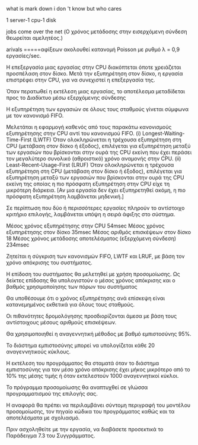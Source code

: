 what is mark down i don 't know but who cares

1 server-1 cpu-1 disk

jobs come over the net
(Ο χρόνος μετάδοσης στην εισερχόμενη σύνδεση θεωρείται
αμελητέος.)

arivals =====αφίξεων ακολουθεί κατανομή Poisson με ρυθμό λ
= 0,9 εργασίες/sec.

Η επεξεργασία μιας εργασίας στην CPU διακόπτεται όποτε χρειάζεται προσπέλαση στον δίσκο.
Μετά την εξυπηρέτηση στον δίσκο, η εργασία επιστρέφει στην CPU, για να συνεχιστεί η
επεξεργασία της.

Όταν περατωθεί η εκτέλεση μιας εργασίας, το αποτέλεσμα μεταδίδεται προς το
Διαδίκτυο μέσω εξερχόμενης σύνδεσης

Η εξυπηρέτηση των εργασιών σε όλους τους σταθμούς
γίνεται σύμφωνα με τον κανονισμό FIFO.

Μελετάται η εφαρμογή καθενός από τους παρακάτω κανονισμούς εξυπηρέτησης στην CPU αντί
του κανονισμού FIFO.
(i) Longest-Waiting-Time-First (LWTF)
Όταν ολοκληρώνεται η τρέχουσα εξυπηρέτηση στη CPU (μετάβαση στον δίσκο ή έξοδος),
επιλέγεται για εξυπηρέτηση μεταξύ των εργασιών που βρίσκονται στην ουρά της CPU εκείνη
που έχει περάσει τον μεγαλύτερο συνολικό (αθροιστικό) χρόνο αναμονής στην CPU.
(ii) Least-Recent-Usage-First (LRUF)
Όταν ολοκληρώνεται η τρέχουσα εξυπηρέτηση στη CPU (μετάβαση στον δίσκο ή έξοδος),
επιλέγεται για εξυπηρέτηση μεταξύ των εργασιών που βρίσκονται στην ουρά της CPU εκείνη
της οποίας η πιο πρόσφατη εξυπηρέτηση στην CPU είχε τη μικρότερη διάρκεια. [Αν μια
εργασία δεν έχει εξυπηρετηθεί ακόμη, η πιο πρόσφατη εξυπηρέτηση λαμβάνεται μηδενική.]

Σε περίπτωση που δύο ή περισσότερες εργασίες πληρούν το αντίστοιχο κριτήριο επιλογής,
λαμβάνεται υπόψη η σειρά άφιξης στο σύστημα.

Μέσος χρόνος εξυπηρέτησης στην CPU 54msec
Μέσος χρόνος εξυπηρέτησης στον δίσκο 35msec
Μέσος αριθμός επισκέψεων στον δίσκο 18
Μέσος χρόνος μετάδοσης αποτελέσματος (εξερχόμενη σύνδεση) 234msec

Ζητείται η σύγκριση των κανονισμών FIFO, LWTF και LRUF, με βάση τον χρόνο απόκρισης του
συστήματος.

Η επίδοση του συστήματος θα μελετηθεί με χρήση προσομοίωσης. Ως δείκτες επίδοσης θα
υπολογιστούν ο
μέσος χρόνος απόκρισης
και ο
βαθμός χρησιμοποίησης των πόρων του συστήματος

Θα υποθέσουμε ότι ο χρόνος εξυπηρέτησης ανά επίσκεψη είναι κατανεμημένος εκθετικά για
όλους τους σταθμούς.

Οι πιθανότητες δρομολόγησης προσδιορίζονται άμεσα με βάση τους
αντίστοιχους μέσους αριθμούς επισκέψεων.

Θα χρησιμοποιηθεί η αναγεννητική μέθοδος με βαθμό εμπιστοσύνης 95%.

Το διάστημα εμπιστοσύνης μπορεί να υπολογίζεται κάθε 20 αναγεννητικούς κύκλους.

Η εκτέλεση του προγράμματος θα σταματά όταν το διάστημα εμπιστοσύνης
για τον μέσο χρόνο απόκρισης έχει μήκος μικρότερο από το 10% της μέσης τιμής ή όταν εκτελεστούν 1000 αναγεννητικοί κύκλοι.

Το πρόγραμμα προσομοίωσης θα αναπτυχθεί σε γλώσσα προγραμματισμού της επιλογής σας.

Η αναφορά θα πρέπει να περιλαμβάνει σύντομη περιγραφή του μοντέλου προσομοίωσης, τον
πηγαίο κώδικα του προγράμματος καθώς και τα αποτελέσματα με σχολιασμό.

Πριν ασχοληθείτε με την εργασία, να διαβάσετε προσεκτικά το Παράδειγμα 7.3 του Συγγράμματος.
